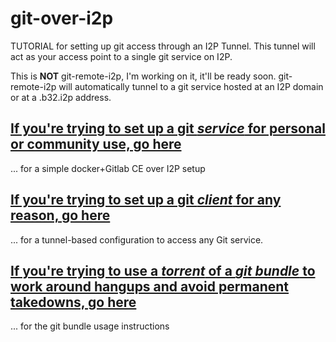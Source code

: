 git-over-i2p
============

TUTORIAL for setting up git access through an I2P Tunnel. This tunnel will act
as your access point to a single git service on I2P.

This is **NOT** git-remote-i2p, I'm working on it, it'll be ready soon.
git-remote-i2p will automatically tunnel to a git service hosted at an I2P
domain or at a .b32.i2p address.

[If you're trying to set up a git *service* for personal or community use, go here](GITLAB.md)
----------------------------------------------------------------------------------------------

... for a simple docker+Gitlab CE over I2P setup

[If you're trying to set up a git *client* for any reason, go here](GIT.md)
---------------------------------------------------------------------------

... for a tunnel-based configuration to access any Git service.

[If you're trying to use a *torrent* of a *git bundle* to work around hangups and avoid permanent takedowns, go here](BUNDLES.md)
---------------------------------------------------------------------------------------------------------------------------------

... for the git bundle usage instructions